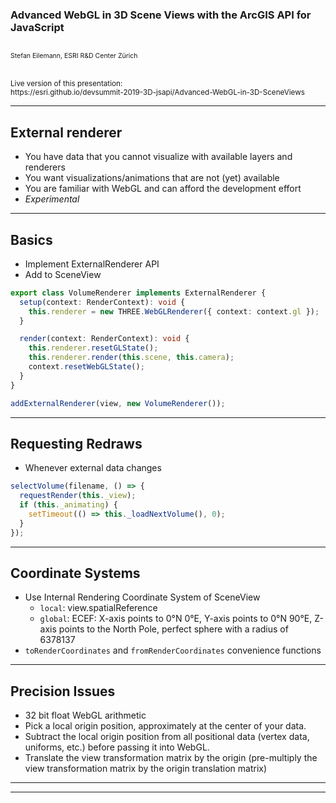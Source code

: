 <!-- .slide: data-background="../images/bg-1.png" -->

### Advanced WebGL in 3D Scene Views with the ArcGIS API for JavaScript

<p style="font-size: 75%"><br/>
  Stefan Eilemann, ESRI R&amp;D Center Z&uuml;rich
</p>
<p><br/><small>
Live version of this presentation:<br>https://esri.github.io/devsummit-2019-3D-jsapi/Advanced-WebGL-in-3D-SceneViews
</small></p>

---

<!-- .slide: data-background="../images/bg-2.png" -->

## External renderer

- You have data that you cannot visualize with available layers and renderers
- You want visualizations/animations that are not (yet) available
- You are familiar with WebGL and can afford the development effort
- *Experimental*

---

<!-- .slide: data-background="../images/bg-2.png" -->

## Basics

- Implement ExternalRenderer API
- Add to SceneView
    
```ts
export class VolumeRenderer implements ExternalRenderer {
  setup(context: RenderContext): void {
    this.renderer = new THREE.WebGLRenderer({ context: context.gl });
  }

  render(context: RenderContext): void {
    this.renderer.resetGLState();
    this.renderer.render(this.scene, this.camera);
    context.resetWebGLState();
  }
}

addExternalRenderer(view, new VolumeRenderer());
```

---

<!-- .slide: data-background="../images/bg-2.png" -->

## Requesting Redraws

- Whenever external data changes

```ts
selectVolume(filename, () => {
  requestRender(this._view);
  if (this._animating) {
    setTimeout(() => this._loadNextVolume(), 0);
  }
});
```

---

<!-- .slide: data-background="../images/bg-2.png" -->

## Coordinate Systems

- Use Internal Rendering Coordinate System of SceneView
  - ```local```: view.spatialReference
  - ```global```: ECEF:  X-axis points to 0°N 0°E, Y-axis points to 0°N 90°E, Z-axis points to the North Pole, perfect sphere with a radius of 6378137
- ```toRenderCoordinates``` and ```fromRenderCoordinates``` convenience functions

---

<!-- .slide: data-background="../images/bg-2.png" -->

## Precision Issues

- 32 bit float WebGL arithmetic
- Pick a local origin position, approximately at the center of your data.
- Subtract the local origin position from all positional data (vertex data, uniforms, etc.) before passing it into WebGL.
- Translate the view transformation matrix by the origin (pre-multiply the view transformation matrix by the origin translation matrix)

---

<!-- .slide: data-background="../images/bg-survey.jpg" -->

---

<!-- .slide: data-background="../images/bg-esri.png" -->
